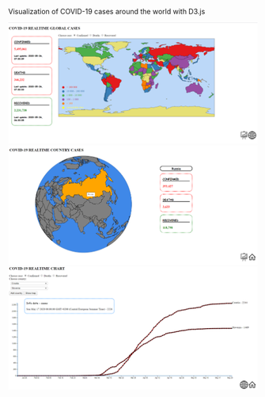 Visualization of COVID-19 cases around the world with D3.js

![Covid-19 Map](pictures/fMap.png)
![Covid-19 Globe](pictures/fGlobe.png)
![Covid-19 Chart](pictures/fChart.png)
